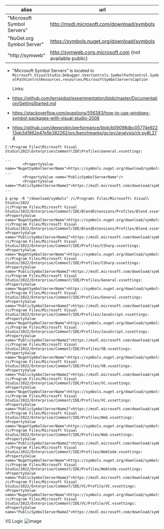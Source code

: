 | alias | url | syntax |
|--|--|--
| "Microsoft Symbol Servers" | http://msdl.microsoft.com/download/symbols | `SRV*http://msdl.microsoft.com/download/symbols` |
| "NuGet.org Symbol Server" | https://symbols.nuget.org/download/symbols | `SRV*https://symbols.nuget.org/download/symbols` |
| "http://symweb" | http://symweb.corp.microsoft.com (not available public) | `SRV*http://symweb.corp.microsoft.com` | 


- "Microsoft Symbol Servers" is located in `Microsoft.VisualStudio.Debugger.UserControls.SymbolPathControl.SymbolPathControlResources.resources/MicrosoftSymbolServersCaption`

  Links:

- https://github.com/terrajobst/experimentation/blob/master/Documentation/GettingStarted.md
- https://stackoverflow.com/questions/556383/how-to-use-windows-symbol-packages-with-visual-studio-2008
- https://github.com/deeprobin/performance/blob/b09098dbc05774e92213eb3d1862e47e5b382262/src/benchmarks/gc/src/analysis/clr.py#L274

```
C:\Program Files\Microsoft Visual Studio\2022\Enterprise\Common7\IDE\Profiles\General.vssettings:

...
		<PropertyValue name="NugetSymbolServerName">https://symbols.nuget.org/download/symbols</PropertyValue>
...
		<PropertyValue name="PublicSymbolServerName"/>
		<PropertyValue name="PublicSymbolServerName2">https://msdl.microsoft.com/download/symbols</PropertyValue>
...
```

```
$ grep -R "/download/symbols" /c/Program\ Files/Microsoft\ Visual\ Studio/2022
/c/Program Files/Microsoft Visual Studio/2022/Enterprise/Common7/IDE/BlendExtensions/Profiles/Blend.vssettings:         <PropertyValue name="NugetSymbolServerName">https://symbols.nuget.org/download/symbols</PropertyValue>
/c/Program Files/Microsoft Visual Studio/2022/Enterprise/Common7/IDE/BlendExtensions/Profiles/Blend.vssettings:         <PropertyValue name="PublicSymbolServerName2">https://msdl.microsoft.com/download/symbols</PropertyValue>
/c/Program Files/Microsoft Visual Studio/2022/Enterprise/Common7/IDE/Profiles/CSharp.vssettings:                <PropertyValue name="NugetSymbolServerName">https://symbols.nuget.org/download/symbols</PropertyValue>
/c/Program Files/Microsoft Visual Studio/2022/Enterprise/Common7/IDE/Profiles/CSharp.vssettings:                <PropertyValue name="PublicSymbolServerName2">https://msdl.microsoft.com/download/symbols</PropertyValue>
/c/Program Files/Microsoft Visual Studio/2022/Enterprise/Common7/IDE/Profiles/General.vssettings:               <PropertyValue name="NugetSymbolServerName">https://symbols.nuget.org/download/symbols</PropertyValue>
/c/Program Files/Microsoft Visual Studio/2022/Enterprise/Common7/IDE/Profiles/General.vssettings:               <PropertyValue name="PublicSymbolServerName2">https://msdl.microsoft.com/download/symbols</PropertyValue>
/c/Program Files/Microsoft Visual Studio/2022/Enterprise/Common7/IDE/Profiles/JavaScript.vssettings:            <PropertyValue name="NugetSymbolServerName">https://symbols.nuget.org/download/symbols</PropertyValue>
/c/Program Files/Microsoft Visual Studio/2022/Enterprise/Common7/IDE/Profiles/JavaScript.vssettings:            <PropertyValue name="PublicSymbolServerName2">https://msdl.microsoft.com/download/symbols</PropertyValue>
/c/Program Files/Microsoft Visual Studio/2022/Enterprise/Common7/IDE/Profiles/VB.vssettings:            <PropertyValue name="NugetSymbolServerName">https://symbols.nuget.org/download/symbols</PropertyValue>
/c/Program Files/Microsoft Visual Studio/2022/Enterprise/Common7/IDE/Profiles/VB.vssettings:            <PropertyValue name="PublicSymbolServerName2">https://msdl.microsoft.com/download/symbols</PropertyValue>
/c/Program Files/Microsoft Visual Studio/2022/Enterprise/Common7/IDE/Profiles/VC.vssettings:            <PropertyValue name="NugetSymbolServerName">https://symbols.nuget.org/download/symbols</PropertyValue>
/c/Program Files/Microsoft Visual Studio/2022/Enterprise/Common7/IDE/Profiles/VC.vssettings:            <PropertyValue name="PublicSymbolServerName2">https://msdl.microsoft.com/download/symbols</PropertyValue>
/c/Program Files/Microsoft Visual Studio/2022/Enterprise/Common7/IDE/Profiles/Web.vssettings:           <PropertyValue name="NugetSymbolServerName">https://symbols.nuget.org/download/symbols</PropertyValue>
/c/Program Files/Microsoft Visual Studio/2022/Enterprise/Common7/IDE/Profiles/Web.vssettings:           <PropertyValue name="PublicSymbolServerName2">https://msdl.microsoft.com/download/symbols</PropertyValue>
/c/Program Files/Microsoft Visual Studio/2022/Enterprise/Common7/IDE/Profiles/WebCode.vssettings:               <PropertyValue name="NugetSymbolServerName">https://symbols.nuget.org/download/symbols</PropertyValue>
/c/Program Files/Microsoft Visual Studio/2022/Enterprise/Common7/IDE/Profiles/WebCode.vssettings:               <PropertyValue name="PublicSymbolServerName2">https://msdl.microsoft.com/download/symbols</PropertyValue>
/c/Program Files/Microsoft Visual Studio/2022/Enterprise/Common7/IDE/VC/Profile/VC.vssettings:          <PropertyValue name="NugetSymbolServerName">https://symbols.nuget.org/download/symbols</PropertyValue>
/c/Program Files/Microsoft Visual Studio/2022/Enterprise/Common7/IDE/VC/Profile/VC.vssettings:          <PropertyValue name="PublicSymbolServerName2">https://msdl.microsoft.com/download/symbols</PropertyValue>
```

VS Logic
![image](https://github.com/juwens/cheat-sheet/assets/11560817/c5bdf831-f762-406d-a591-ad84b219d73c)
